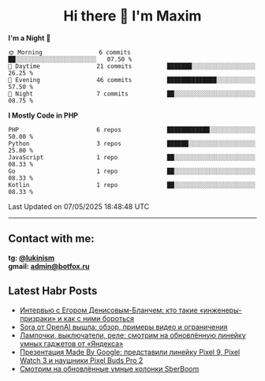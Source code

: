 ## <h1 align="center">Hi there 👋 I'm Maxim</h1>

<!--START_SECTION:waka-->
**I'm a Night 🦉** 

```text
🌞 Morning                6 commits           ██░░░░░░░░░░░░░░░░░░░░░░░   07.50 % 
🌆 Daytime                21 commits          ███████░░░░░░░░░░░░░░░░░░   26.25 % 
🌃 Evening                46 commits          ██████████████░░░░░░░░░░░   57.50 % 
🌙 Night                  7 commits           ██░░░░░░░░░░░░░░░░░░░░░░░   08.75 % 
```


**I Mostly Code in PHP** 

```text
PHP                      6 repos             ████████████░░░░░░░░░░░░░   50.00 % 
Python                   3 repos             ██████░░░░░░░░░░░░░░░░░░░   25.00 % 
JavaScript               1 repo              ██░░░░░░░░░░░░░░░░░░░░░░░   08.33 % 
Go                       1 repo              ██░░░░░░░░░░░░░░░░░░░░░░░   08.33 % 
Kotlin                   1 repo              ██░░░░░░░░░░░░░░░░░░░░░░░   08.33 % 
```




 Last Updated on 07/05/2025 18:48:48 UTC
<!--END_SECTION:waka-->
___
## Contact with me:
**tg: [@lukinism](https://t.me/lukinism)  
gmail: admin@botfox.ru**

## Latest Habr Posts
<!-- BLOG-POST-LIST:START -->
- [Интервью с Егором Денисовым-Бланчем: кто такие «инженеры-призраки» и как с ними бороться](https://habr.com/ru/articles/869694/?utm_campaign=869694&utm_source=habrahabr&utm_medium=rss)
- [Sora от OpenAI вышла: обзор, примеры видео и ограничения](https://habr.com/ru/articles/865210/?utm_campaign=865210&utm_source=habrahabr&utm_medium=rss)
- [Лампочки, выключатели, реле: смотрим на обновлённую линейку умных гаджетов от «Яндекса»](https://habr.com/ru/articles/859622/?utm_campaign=859622&utm_source=habrahabr&utm_medium=rss)
- [Презентация Made By Google: представили линейку Pixel 9, Pixel Watch 3 и наушники Pixel Buds Pro 2](https://habr.com/ru/articles/835836/?utm_campaign=835836&utm_source=habrahabr&utm_medium=rss)
- [Смотрим на обновлённые умные колонки SberBoom](https://habr.com/ru/articles/834302/?utm_campaign=834302&utm_source=habrahabr&utm_medium=rss)
<!-- BLOG-POST-LIST:END -->
